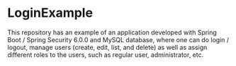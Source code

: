 # LoginExample

This repository has an example of an application developed with Spring Boot / Spring Security 6.0.0 and MySQL database, 
where one can do login / logout, manage users (create, edit, list, and delete) as well as assign different roles
to the users, such as regular user, administrator, etc.

